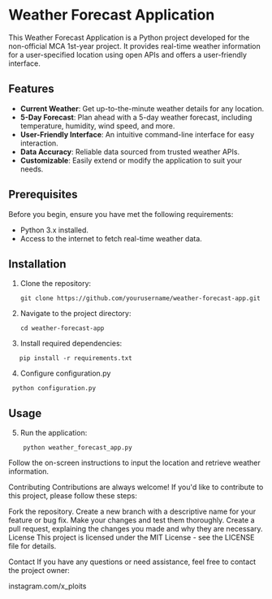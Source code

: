 # Weather Forecast Application

This Weather Forecast Application is a Python project developed for the non-official MCA 1st-year project. It provides real-time weather information for a user-specified location using open APIs and offers a user-friendly interface.

## Features

- **Current Weather**: Get up-to-the-minute weather details for any location.
- **5-Day Forecast**: Plan ahead with a 5-day weather forecast, including temperature, humidity, wind speed, and more.
- **User-Friendly Interface**: An intuitive command-line interface for easy interaction.
- **Data Accuracy**: Reliable data sourced from trusted weather APIs.
- **Customizable**: Easily extend or modify the application to suit your needs.

## Prerequisites

Before you begin, ensure you have met the following requirements:

- Python 3.x installed.
- Access to the internet to fetch real-time weather data.

## Installation

1. Clone the repository:

   ```
   git clone https://github.com/yourusername/weather-forecast-app.git
   
   ```

2. Navigate to the project directory:
   ```
   cd weather-forecast-app
   ```
3. Install required dependencies:
```
   pip install -r requirements.txt
```
4. Configure configuration.py
  ``` 
   python configuration.py
```
## Usage
5. Run the application:
```
    python weather_forecast_app.py
```
Follow the on-screen instructions to input the location and retrieve weather information.

Contributing
Contributions are always welcome! If you'd like to contribute to this project, please follow these steps:

Fork the repository.
Create a new branch with a descriptive name for your feature or bug fix.
Make your changes and test them thoroughly.
Create a pull request, explaining the changes you made and why they are necessary.
License
This project is licensed under the MIT License - see the LICENSE file for details.

Contact
If you have any questions or need assistance, feel free to contact the project owner:

instagram.com/x_ploits




